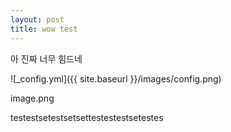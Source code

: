 ```yaml
---
layout: post
title: wow test
---
```


아 진짜 너무 힘드네

![_config.yml]({{ site.baseurl }}/images/config.png)

image.png

testestsetestsetsettestestestsetestes
